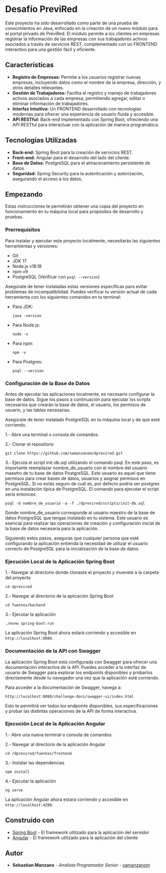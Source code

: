 # Desafío PreviRed

Este proyecto ha sido desarrollado como parte de una prueba de conocimientos en Java, enfocado en la creación de un nuevo módulo para el portal privado de PreviRed. 
El módulo permite a los clientes en empresas registrar la información de las empresas con sus trabajadores activos asociados a través de servicios REST, 
complementado con un FRONTEND interactivo para una gestión fácil y eficiente.

## Características

- **Registro de Empresas:** Permite a los usuarios registrar nuevas empresas, incluyendo datos como el nombre de la empresa, dirección, y otros detalles relevantes.
- **Gestión de Trabajadores:** Facilita el registro y manejo de trabajadores activos asociados a cada empresa, permitiendo agregar, editar o eliminar información de trabajadores.
- **Interfaz Intuitiva:** Un FRONTEND desarrollado con tecnologías modernas para ofrecer una experiencia de usuario fluida y accesible.
- **API RESTful:** Back-end implementado con Spring Boot, ofreciendo una API RESTful para interactuar con la aplicación de manera programática.

## Tecnologías Utilizadas

- **Back-end:** Spring Boot para la creación de servicios REST.
- **Front-end:** Angular para el desarrollo del lado del cliente.
- **Base de Datos:** PostgreSQL para el almacenamiento persistente de datos.
- **Seguridad:** Spring Security para la autenticación y autorización, asegurando el acceso a los datos.


## Empezando

Estas instrucciones te permitirán obtener una copia del proyecto en funcionamiento en tu máquina local para propósitos de desarrollo y pruebas.

### Prerrequisitos

Para instalar y ejecutar este proyecto localmente, necesitarás las siguientes herramientas y versiones:

- Git
- JDK 17
- Node.js v18.18
- npm v9
- PostgreSQL (Verificar con `psql --version`)

Asegúrate de tener instaladas estas versiones específicas para evitar problemas de incompatibilidad. Puedes verificar tu versión actual de cada herramienta con los siguientes comandos en tu terminal:

- Para JDK:

  ```shell
  java -version
  ```
  
- Para Node.js:

  ```shell
  node -v
  ``` 
  
- Para npm:

  ```shell
  npm -v
  ``` 
 
- Para Postgres:
 
  ```shell
  psql --version
  ```

### Configuración de la Base de Datos

Antes de ejecutar las aplicaciones localmente, es necesario configurar la base de datos. Sigue los pasos a continuación para ejecutar los scripts necesarios que crearán la base de datos, el usuario, los permisos de usuario, y las tablas necesarias.


Asegúrate de tener instalado PostgreSQL en tu máquina local y de que esté corriendo.

1.- Abre una terminal o consola de comandos.

2.- Clonar el repositorio

	
	git clone https://github.com/samanzanom/dprevired.git
	

3.- Ejecuta el script init-db.sql utilizando el comando psql. En este paso, es importante reemplazar nombre_de_usuario con el nombre del usuario maestro de tu base de datos PostgreSQL. Este usuario es aquel que tiene permisos para crear bases de datos, usuarios y asignar permisos en PostgreSQL. Si no estás seguro de cuál es, por defecto podría ser postgres en una instalación típica de PostgreSQL. El comando para ejecutar el script sería entonces:

	
	psql -U nombre_de_usuario -a -f ./dprevired/scripts/init-db.sql
	

Donde nombre_de_usuario corresponde al usuario maestro de la base de datos PostgreSQL que tengas instalado en tu sistema. Este usuario es esencial para realizar las operaciones de creación y configuración inicial de la base de datos necesaria para la aplicación.

Siguiendo estos pasos, aseguras que cualquier persona que esté configurando la aplicación entienda la necesidad de utilizar el usuario correcto de PostgreSQL para la inicialización de la base de datos.


### Ejecución Local de la Aplicación Spring Boot
	 
1.- Navegar al directorio donde clonaste el proyecto y muevete a la carpeta del proyecto

    cd dprevired

2.- Navegar al directorio de la aplicación Spring Boot

	cd fuentes/backend
	
3.- Ejecutar la aplicación

    ./mvnw spring-boot:run
	
La aplicación Spring Boot ahora estará corriendo y accesible en `http://localhost:8080`.
	
### Documentación de la API con Swagger

La aplicación Spring Boot está configurada con Swagger para ofrecer una documentación interactiva de la API. Puedes acceder a la interfaz de usuario de Swagger para explorar los endpoints disponibles y probarlos directamente desde tu navegador una vez que la aplicación esté corriendo.

Para acceder a la documentación de Swagger, navega a:

	http://localhost:8080/challenge-docs/swagger-ui/index.html
	
	
Esto te permitirá ver todos los endpoints disponibles, sus especificaciones y probar las distintas operaciones de la API de forma interactiva.


### Ejecución Local de la Aplicación Angular

1.- Abre una nueva terminal o consola de comandos.

2.- Navegar al directorio de la aplicación Angular

    cd /dprevired/fuentes/frontend
	
3.- Instalar las dependencias

    npm install
	
4.- Ejecutar la aplicación

	ng serve
	
La aplicación Angular ahora estará corriendo y accesible en `http://localhost:4200`.

## Construido con

- [Spring Boot](https://spring.io/projects/spring-boot) - El framework utilizado para la aplicación del servidor
- [Angular](https://angular.io/) - El framework utilizado para la aplicación del cliente


## Autor

- **Sebastian Manzano** - *Analista Programador Senior* - [samanzanom](https://github.com/samanzanom)